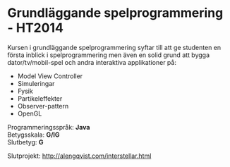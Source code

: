 # Grundläggande spelprogrammering - HT2014

Kursen i grundläggande spelprogrammering syftar till att ge studenten en första inblick i spelprogrammering men även en solid grund att bygga dator/tv/mobil-spel och andra interaktiva applikationer på:
- Model View Controller
- Simuleringar
- Fysik
- Partikeleffekter
- Observer-pattern
- OpenGL

Programmeringsspråk: <b>Java</b><br>
Betygsskala: <b>G/IG</b><br>
Slutbetyg: <b>G</b>

Slutprojekt: http://alengqvist.com/interstellar.html
